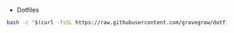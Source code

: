 * Dotfiles 

```bash
bash -c "$(curl -fsSL https://raw.githubusercontent.com/gravegrow/dotfiles/ansible/bin/dotfiles)"
```
